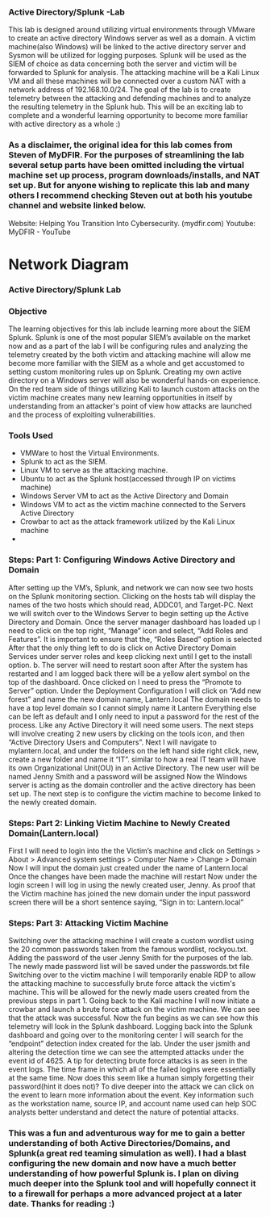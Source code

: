 ### Active Directory/Splunk -Lab
This lab is designed around utilizing virtual environments through VMware to create an active directory Windows server as well as a domain. A victim machine(also Windows) will be linked to the active directory server and Sysmon will be utilized for logging purposes. Splunk will be used as the SIEM of choice as data concerning both the server and victim will be forwarded to Splunk for analysis. The attacking machine will be a Kali Linux VM and all these machines will be connected over a custom NAT with a network address of 192.168.10.0/24. The goal of the lab is to create telemetry between the attacking and defending machines and to analyze the resulting telemetry in the Splunk hub. This will be an exciting lab to complete and a wonderful learning opportunity to become more familiar with active directory as a whole :)  

### As a disclaimer, the original idea for this lab comes from Steven of MyDFIR. For the purposes of streamlining the lab several setup parts have been omitted including the virtual machine set up process, program downloads/installs, and NAT set up. But for anyone wishing to replicate this lab and many others I recommend checking Steven out at both his youtube channel and website linked below. 

Website: Helping You Transition Into Cybersecurity. (mydfir.com)
Youtube: MyDFIR - YouTube

# Network Diagram 


### Active Directory/Splunk Lab 

### Objective

The learning objectives for this lab include learning more about the SIEM Splunk. Splunk is one of the most popular SIEM’s available on the market now and as a part of the lab I will be configuring rules and analyzing the telemetry created by the both victim and attacking machine will allow me become more familiar with the SIEM as a whole and get accustomed to setting custom monitoring rules up on Splunk. Creating my own active directory on a Windows server will also be wonderful hands-on experience. On the red team side of things utilizing Kali to launch custom attacks on the victim machine creates many new learning opportunities in itself by understanding from an attacker's point of view how attacks are launched and the process of exploiting vulnerabilities.    


### Tools Used


- VMWare to host the Virtual Environments. 
- Splunk to act as the SIEM. 
- Linux VM to serve as the attacking machine.
- Ubuntu to act as the Splunk host(accessed through IP on victims machine)
- Windows Server VM to act as the Active Directory and Domain
- Windows VM to act as the victim machine connected to the Servers Active Directory
- Crowbar to act as the attack framework utilized by the Kali Linux machine 
-

  ### Steps: Part 1: Configuring Windows Active Directory and Domain

After setting up the VM’s, Splunk, and network we can now see two hosts on the Splunk monitoring section. Clicking on the hosts tab will display the names of the two hosts which should read, ADDC01, and Target-PC. 
Next we will switch over to the Windows Server to begin setting up the Active Directory and Domain.
Once the server manager dashboard has loaded up I need to click on the top right, “Manage” icon and select, “Add Roles and Features”.
It is important to ensure that the, “Roles Based” option is selected
After that the only thing left to do is click on Active Directory Domain Services under server roles and keep clicking next until I get to the install option.
      b. The server will need to restart soon after
After the system has restarted and I am logged back there will be a yellow alert symbol on the top of the dashboard. Once clicked on I need to press the “Promote to Server” option. 
Under the Deployment Configuration I will click on “Add new forest” and name the new domain name, Lantern.local
The domain needs to have a top level domain so I cannot simply name it Lantern
Everything else can be left as default and I only need to input a password for the rest of the process.
Like any Active Directory it will need some users. The next steps will involve creating 2 new users by clicking on the  tools icon, and then “Active Directory Users and Computers”.
 Next I will navigate to mylantern.local, and under the folders on the left hand side right click, new, create a new folder and name it “IT”. similar to how a real IT team will have its own Organizational Unit(OU) in an Active Directory. 
The new user will be named Jenny Smith and a password will be assigned
Now the Windows server is acting as the domain controller and the active directory has been set up. The next step is to configure the victim machine to become linked to the newly created domain.

### Steps: Part 2: Linking Victim Machine to Newly Created Domain(Lantern.local)

First I will need to login into the the Victim’s machine and click on Settings > About > Advanced system settings > Computer Name > Change > Domain
Now I will input the domain just created under the name of Lantern.local
Once the changes have been made the machine will restart 
Now under the login screen I will log in using the newly created user, Jenny. As proof that the Victim machine has joined the new domain under the input password screen there will be a short sentence saying, “Sign in to: Lantern.local”

### Steps: Part 3: Attacking Victim Machine 

Switching over the attacking machine I will create a custom wordlist using the 20 common passwords taken from the famous wordlist, rockyou.txt. Adding the password of the user Jenny Smith for the purposes of the lab. 
The newly made password list will be saved under the passwords.txt file
Switching over to the victim machine I will temporarily enable RDP to allow the attacking machine to successfully brute force attack the victim's machine. This will be allowed for the newly made users created from the previous steps in part 1. 
Going back to the Kali machine I will now initiate a crowbar and launch a brute force attack on the victim machine. We can see that the attack was successful. Now the fun begins as we can see how this telemetry will look in the Splunk dashboard. 
Logging back into the Splunk dashboard and going over to the monitoring center I will search for the “endpoint” detection index created for the lab. Under the user jsmith and altering the detection time we can see the attempted attacks under the event id of 4625.
A tip for detecting brute force attacks is as seen in the event logs. The time frame in which all of the failed logins were essentially at the same time. Now does this seem like a human simply forgetting their password(hint it does not)?
To dive deeper into the attack we can click on the event to learn more information about the event. Key information such as the workstation name, source IP, and account name used can help SOC analysts better understand and detect the nature of potential attacks.


### This was a fun and adventurous way for me to gain a better understanding of both Active Directories/Domains, and Splunk(a great red teaming simulation as well). I had a blast configuring the new domain and now have a much better understanding of how powerful Splunk is. I plan on diving much deeper into the Splunk tool and will hopefully connect it to a firewall for perhaps a more advanced project at a later date. Thanks for reading :) 
